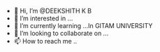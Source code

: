 - 👋 Hi, I’m @DEEKSHITH K B
- 👀 I’m interested in ...
- 🌱 I’m currently learning ...In GITAM UNIVERSITY
- 💞️ I’m looking to collaborate on ...
- 📫 How to reach me ..

<!---
DEEKSHITH439/DEEKSHITH439 is a ✨ special ✨ repository because its `README.md` (this file) appears on your GitHub profile.
You can click the Preview link to take a look at your changes.
--->
